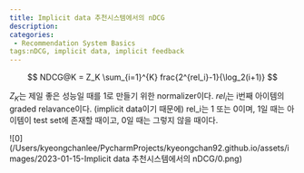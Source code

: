 ```yaml
---
title: Implicit data 추천시스템에서의 nDCG
description:
categories:
 - Recommendation System Basics
tags:nDCG, implicit data, implicit feedback
---
```


$$ NDCG@K = Z_K \sum_{i=1}^{K} frac{2^{rel_i}-1}{\log_2(i+1)} $$

$Z_K$는 제일 좋은 성능일 때를 1로 만들기 위한 normalizer이다. $rel_i$는 i번째 아이템의 graded relavance이다. (implicit data이기 때문에) rel_i는 1 또는 0이며, 1일 때는 아이템이 test set에 존재할 때이고, 0일 때는 그렇지 않을 때이다.

![0](/Users/kyeongchanlee/PycharmProjects/kyeongchan92.github.io/assets/images/2023-01-15-Implicit data 추천시스템에서의 nDCG/0.png)